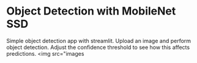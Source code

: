 # Object Detection with MobileNet SSD
Simple object detection app with streamlit. Upload an image and perform object detection. Adjust the confidence threshold to see how this affects predictions.
<img src="images
